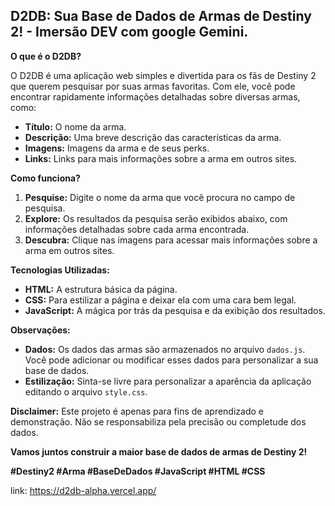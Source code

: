 ## D2DB: Sua Base de Dados de Armas de Destiny 2! - Imersão DEV com google Gemini.

**O que é o D2DB?**

O D2DB é uma aplicação web simples e divertida para os fãs de Destiny 2 que querem pesquisar por suas armas favoritas. Com ele, você pode encontrar rapidamente informações detalhadas sobre diversas armas, como:

* **Título:** O nome da arma.
* **Descrição:** Uma breve descrição das características da arma.
* **Imagens:** Imagens da arma e de seus perks.
* **Links:** Links para mais informações sobre a arma em outros sites.

**Como funciona?**

1. **Pesquise:** Digite o nome da arma que você procura no campo de pesquisa.
2. **Explore:** Os resultados da pesquisa serão exibidos abaixo, com informações detalhadas sobre cada arma encontrada.
3. **Descubra:** Clique nas imagens para acessar mais informações sobre a arma em outros sites.

**Tecnologias Utilizadas:**

* **HTML:** A estrutura básica da página.
* **CSS:** Para estilizar a página e deixar ela com uma cara bem legal.
* **JavaScript:** A mágica por trás da pesquisa e da exibição dos resultados.

**Observações:**

* **Dados:** Os dados das armas são armazenados no arquivo `dados.js`. Você pode adicionar ou modificar esses dados para personalizar a sua base de dados.
* **Estilização:** Sinta-se livre para personalizar a aparência da aplicação editando o arquivo `style.css`.

**Disclaimer:** Este projeto é apenas para fins de aprendizado e demonstração. Não se responsabiliza pela precisão ou completude dos dados.

**Vamos juntos construir a maior base de dados de armas de Destiny 2!**

**#Destiny2 #Arma #BaseDeDados #JavaScript #HTML #CSS**

link: https://d2db-alpha.vercel.app/
